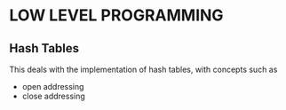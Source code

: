 # LOW LEVEL PROGRAMMING

## Hash Tables

This deals with the implementation of hash tables, with concepts such as
- open addressing
- close addressing
